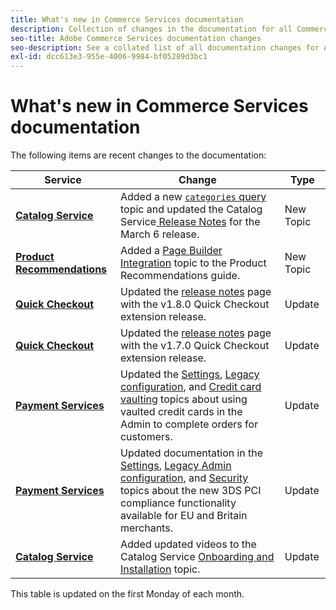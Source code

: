 ```yaml
---
title: What's new in Commerce Services documentation
description: Collection of changes in the documentation for all Commerce services
seo-title: Adobe Commerce Services documentation changes
seo-description: See a collated list of all documentation changes for Adobe Commerce Services and integration services.
exl-id: dcc613e3-955e-4006-9984-bf05289d3bc1
---
```

# What's new in Commerce Services documentation

The following items are recent changes to the documentation:

|   Service    |    Change   |   Type    |
| -- | -- | -- |
| [**Catalog Service**](https://experienceleague.adobe.com/docs/commerce-merchant-services/catalog-service/guide-overview.html) | Added a new [`categories` query](https://developer.adobe.com/commerce/webapi/graphql/schema/catalog-service/queries/categories/) topic and  updated the Catalog Service[ Release Notes](https://experienceleague.adobe.com/docs/commerce-merchant-services/catalog-service/release-notes.html?lang=en) for the March 6 release.| New Topic |
|[**Product Recommendations**](https://experienceleague.adobe.com/docs/commerce-merchant-services/product-recommendations/overview.html?lang=en)|Added a [Page Builder Integration](https://experienceleague.adobe.com/docs/commerce-merchant-services/product-recommendations/getting-started/page-builder.html) topic to the Product Recommendations guide.| New Topic |
| [**Quick Checkout**](https://experienceleague.adobe.com/docs/commerce-merchant-services/quick-checkout/overview.html)|Updated the [release notes](https://experienceleague.adobe.com/docs/commerce-merchant-services/quick-checkout/release-notes.html) page with the v1.8.0 Quick Checkout extension release.| Update|
| [**Quick Checkout**](https://experienceleague.adobe.com/docs/commerce-merchant-services/quick-checkout/overview.html)|Updated the [release notes](https://experienceleague.adobe.com/docs/commerce-merchant-services/quick-checkout/release-notes.html) page with the v1.7.0 Quick Checkout extension release.| Update|
| [**Payment Services**](https://experienceleague.adobe.com/docs/commerce-merchant-services/payment-services/guide-overview.html)|Updated the [Settings](https://experienceleague.adobe.com/docs/commerce-merchant-services/payment-services/configure/settings.html#card-vaulting), [Legacy configuration](https://experienceleague.adobe.com/docs/commerce-merchant-services/payment-services/configure/configure-admin.html#configure-credit-card-fields), and [Credit card vaulting](https://experienceleague.adobe.com/docs/commerce-merchant-services/payment-services/payments-checkout/vaulting.html#use-vaulting-in-the-admin) topics about using vaulted credit cards in the Admin to complete orders for customers.| Update|
| [**Payment Services**](https://experienceleague.adobe.com/docs/commerce-merchant-services/payment-services/guide-overview.html)| Updated documentation in the [Settings](https://experienceleague.adobe.com/docs/commerce-merchant-services/payment-services/configure/settings.html#3ds), [Legacy Admin configuration](https://experienceleague.adobe.com/docs/commerce-merchant-services/payment-services/configure/configure-admin.html#configure-credit-card-fields), and [Security](https://experienceleague.adobe.com/docs/commerce-merchant-services/payment-services/security.html#3ds) topics about the new 3DS PCI compliance functionality available for EU and Britain merchants.| Update|
| [**Catalog Service**](https://experienceleague.adobe.com/docs/commerce-merchant-services/catalog-service/guide-overview.html) | Added updated videos to the Catalog Service [Onboarding and Installation](https://experienceleague.adobe.com/docs/commerce-merchant-services/catalog-service/installation.html) topic.| Update |

This table is updated on the first Monday of each month.
